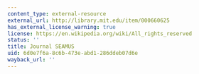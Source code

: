 ```yaml
---
content_type: external-resource
external_url: http://library.mit.edu/item/000660625
has_external_license_warning: true
license: https://en.wikipedia.org/wiki/All_rights_reserved
status: ''
title: Journal SEAMUS
uid: 6d0e7f6a-8c6b-473e-abd1-286ddeb07d6e
wayback_url: ''
---
```

